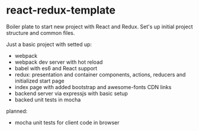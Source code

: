 # react-redux-template
Boiler plate to start new project with React and Redux. Set's up initial project structure and common files.

Just a basic project with setted up:
* webpack
* webpack dev server with hot reload
* babel with es6 and React support
* redux: presentation and container components, actions, reducers and initialized start page
* index page with added bootstrap and awesome-fonts CDN links
* backend server via expressjs with basic setup 
* backed unit tests in mocha

planned:
* mocha unit tests for client code in browser
